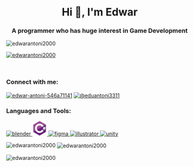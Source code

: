 <h1 align="center">Hi 👋, I'm Edwar</h1>
<h3 align="center">A programmer who has huge interest in Game Development</h3>

<p align="left"> <img src="https://komarev.com/ghpvc/?username=edwarantoni2000&label=Profile%20views&color=0e75b6&style=flat" alt="edwarantoni2000" /> </p>

<p align="left"> <a href="https://github.com/ryo-ma/github-profile-trophy"><img src="https://github-profile-trophy.vercel.app/?username=edwarantoni2000" alt="edwarantoni2000" /></a> </p>

<p align="left"> <a href="https://twitter.com/" target="blank"><img src="https://img.shields.io/twitter/follow/?logo=twitter&style=for-the-badge" alt="" /></a> </p>

<h3 align="left">Connect with me:</h3>
<p align="left">
<a href="https://linkedin.com/in/edwar-antoni-546a71141" target="blank"><img align="center" src="https://raw.githubusercontent.com/rahuldkjain/github-profile-readme-generator/master/src/images/icons/Social/linked-in-alt.svg" alt="edwar-antoni-546a71141" height="30" width="40" /></a>
<a href="https://www.youtube.com/c/@eduantoni3311" target="blank"><img align="center" src="https://raw.githubusercontent.com/rahuldkjain/github-profile-readme-generator/master/src/images/icons/Social/youtube.svg" alt="@eduantoni3311" height="30" width="40" /></a>
</p>

<h3 align="left">Languages and Tools:</h3>
<p align="left"> <a href="https://www.blender.org/" target="_blank" rel="noreferrer"> <img src="https://download.blender.org/branding/community/blender_community_badge_white.svg" alt="blender" width="40" height="40"/> </a> <a href="https://www.w3schools.com/cs/" target="_blank" rel="noreferrer"> <img src="https://raw.githubusercontent.com/devicons/devicon/master/icons/csharp/csharp-original.svg" alt="csharp" width="40" height="40"/> </a> <a href="https://www.figma.com/" target="_blank" rel="noreferrer"> <img src="https://www.vectorlogo.zone/logos/figma/figma-icon.svg" alt="figma" width="40" height="40"/> </a> <a href="https://www.adobe.com/in/products/illustrator.html" target="_blank" rel="noreferrer"> <img src="https://www.vectorlogo.zone/logos/adobe_illustrator/adobe_illustrator-icon.svg" alt="illustrator" width="40" height="40"/> </a> <a href="https://unity.com/" target="_blank" rel="noreferrer"> <img src="https://www.vectorlogo.zone/logos/unity3d/unity3d-icon.svg" alt="unity" width="40" height="40"/> </a> </p>

<p><img align="left" src="https://github-readme-stats.vercel.app/api/top-langs?username=edwarantoni2000&show_icons=true&locale=en&layout=compact" alt="edwarantoni2000" /></p>

<p>&nbsp;<img align="center" src="https://github-readme-stats.vercel.app/api?username=edwarantoni2000&show_icons=true&locale=en" alt="edwarantoni2000" /></p>

<p><img align="center" src="https://github-readme-streak-stats.herokuapp.com/?user=edwarantoni2000&" alt="edwarantoni2000" /></p>
